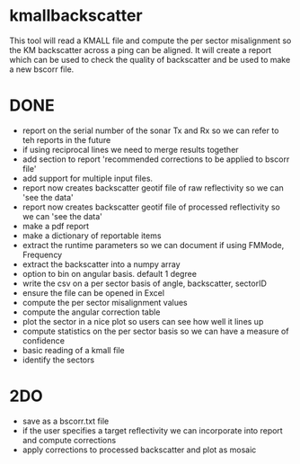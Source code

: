 # kmallbackscatter 
This tool will read a KMALL file and compute the per sector misalignment so the KM backscatter across a ping can be aligned. It will create a report which can be used to check the quality of backscatter and be used to make a new bscorr file.

# DONE
* report on the serial number of the sonar Tx and Rx so we can refer to teh reports in the future
* if using reciprocal lines we need to merge results together
* add section to report 'recommended corrections to be applied to bscorr file'
* add support for multiple input files.
* report now creates backscatter geotif file of raw reflectivity so we can 'see the data'
* report now creates backscatter geotif file of processed reflectivity so we can 'see the data'
* make a pdf report
* make a dictionary of reportable items
* extract the runtime parameters so we can document if using FMMode, Frequency
* extract the backscatter into a numpy array
* option to bin on angular basis.  default 1 degree
* write the csv on a per sector basis of angle, backscatter, sectorID
* ensure the file can be opened in Excel
* compute the per sector misalignment values
* compute the angular correction table
* plot the sector in a nice plot so users can see how well it lines up
* compute statistics on the per sector basis so we can have a measure of confidence
* basic reading of a kmall file
* identify the sectors

# 2DO
* save as a bscorr.txt file
* if the user specifies a target reflectivity we can incorporate into report and compute corrections
* apply corrections to processed backscatter and plot as mosaic

